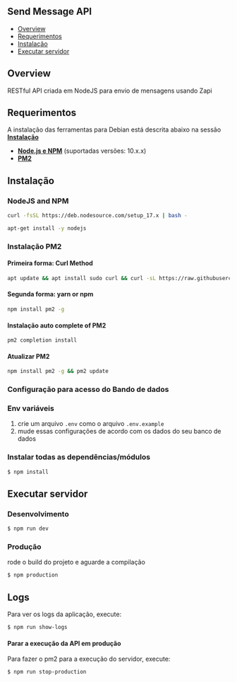 ## Send Message API
- [Overview](#overview)
- [Requerimentos](#requerimentos)
- [Instalação](#instalação)
- [Executar servidor](#executar-servidor)

## Overview

RESTful API criada em NodeJS para envio de mensagens usando Zapi

## Requerimentos

A instalação das ferramentas para Debian está descrita abaixo na sessão **[Instalação](#instalação)**

- **[Node.js e NPM](https://www.nodejs.org/)** (suportadas versões: 10.x.x)
- **[PM2](https://pm2.io/docs/plus/overview/)**

## Instalação

### NodeJS and NPM
```bash
curl -fsSL https://deb.nodesource.com/setup_17.x | bash -
```
```bash
apt-get install -y nodejs
```

### Instalação PM2

#### Primeira forma: Curl Method
```bash
apt update && apt install sudo curl && curl -sL https://raw.githubusercontent.com/Unitech/pm2/master/packager/setup.deb.sh | sudo -E bash -
```

#### Segunda forma: yarn or npm
```bash
npm install pm2 -g
```

#### Instalação auto complete of PM2
```bash
pm2 completion install
```

#### Atualizar PM2
```bash
npm install pm2 -g && pm2 update
```

### Configuração para acesso do Bando de dados

### Env variáveis
1. crie um arquivo `.env` como o arquivo `.env.example`
2. mude essas configurações de acordo com os dados do seu banco de dados

### Instalar todas as dependências/módulos
```bash
$ npm install 
```

## Executar servidor

### Desenvolvimento
```bash
$ npm run dev
```

### Produção

rode o build do projeto e aguarde a compilação
```bash
$ npm production
```

## Logs

Para ver os logs da aplicação, execute:
```bash
$ npm run show-logs
```

#### Parar a execução da API em produção
Para fazer o pm2 para a execução do servidor, execute:
```bash
$ npm run stop-production
```